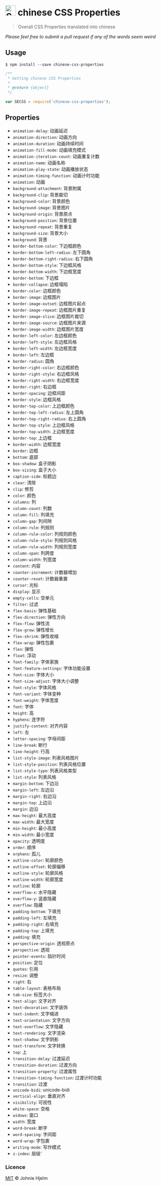 # <img src="https://upload.wikimedia.org/wikipedia/commons/4/4c/Flag_of_Sweden.svg" alt="Sweden" height="32px" width="auto"> chinese CSS Properties

> Overall CSS Properties translated into chinese

_Please feel free to submit a pull request if any of the words seem weird_

## Usage

```console
$ npm install --save chinese-css-properties
```

```js
/**
 * Getting chinese CSS Properties
 *
 * @return {object}
 */

var SECSS = require('chinese-css-properties');
```

## Properties

* `animation-delay`: 动画延迟
* `animation-direction`: 动画方向
* `animation-duration`: 动画持续时间
* `animation-fill-mode`: 动画填充模式
* `animation-iteration-count`: 动画重复计数
* `animation-name`: 动画名称
* `animation-play-state`: 动画播放状态
* `animation-timing-function`: 动画计时功能
* `animation`: 动画
* `background-attachment`: 背景附属
* `background-clip`: 背景裁切
* `background-color`: 背景颜色
* `background-image`: 背景图片
* `background-origin`: 背景原点
* `background-position`: 背景位置
* `background-repeat`: 背景重复
* `background-size`: 背景大小
* `background`: 背景
* `border-bottom-color`: 下边框颜色
* `border-bottom-left-radius`: 左下圆角
* `border-bottom-right-radius`: 右下圆角
* `border-bottom-style`: 下边框风格
* `border-bottom-width`: 下边框宽度
* `border-bottom`: 下边框
* `border-collapse`: 边框塌陷
* `border-color`: 边框颜色
* `border-image`: 边框图片
* `border-image-outset`: 边框图片起点
* `border-image-repeat`: 边框图片重复
* `border-image-slice`: 边框图片裁切
* `border-image-source`: 边框图片来源
* `border-image-width`: 边框图片宽度
* `border-left-color`: 左边框颜色
* `border-left-style`: 左边框风格
* `border-left-width`: 左边框宽度
* `border-left`: 左边框
* `border-radius`: 圆角
* `border-right-color`: 右边框颜色
* `border-right-style`: 右边框风格
* `border-right-width`: 右边框宽度
* `border-right`: 右边框
* `border-spacing`: 边框间距
* `border-style`: 边框风格
* `border-top-color`: 上边框颜色
* `border-top-left-radius`: 左上圆角
* `border-top-right-radius`: 右上圆角
* `border-top-style`: 上边框风格
* `border-top-width`: 上边框宽度
* `border-top`: 上边框
* `border-width`: 边框宽度
* `border`: 边框
* `bottom`: 底部
* `box-shadow`: 盒子阴影
* `box-sizing`: 盒子大小
* `caption-side`: 标题边
* `clear`: 清除
* `clip`: 修剪
* `color`: 颜色
* `columns`: 列
* `column-count`: 列数
* `column-fill`: 列填充
* `column-gap`: 列间隙
* `column-rule`: 列规则
* `column-rule-color`: 列规则颜色
* `column-rule-style`: 列规则风格
* `column-rule-width`: 列规则宽度
* `column-span`: 列跨度
* `column-width`: 列宽度
* `content`: 内容
* `counter-increment`: 计数器增加
* `counter-reset`: 计数器重置
* `cursor`: 光标
* `display`: 显示
* `empty-cells`: 空单元
* `filter`: 过滤
* `flex-basis`: 弹性基础
* `flex-direction`: 弹性方向
* `flex-flow`: 弹性流
* `flex-grow`: 弹性增长
* `flex-shrink`: 弹性收缩
* `flex-wrap`: 弹性包裹
* `flex`: 弹性
* `float`: 浮动
* `font-family`: 字体家族
* `font-feature-settings`: 字体功能设置
* `font-size`: 字体大小
* `font-size-adjust`: 字体大小调整
* `font-style`: 字体风格
* `font-variant`: 字体变种
* `font-weight`: 字体宽度
* `font`: 字体
* `height`: 高
* `hyphens`: 连字符
* `justify-content`: 对齐内容
* `left`: 左
* `letter-spacing`: 字母间距
* `line-break`: 断行
* `line-height`: 行高
* `list-style-image`: 列表风格图片
* `list-style-position`: 列表风格位置
* `list-style-type`: 列表风格类型
* `list-style`: 列表风格
* `margin-bottom`: 下边沿
* `margin-left`: 左边沿
* `margin-right`: 右边沿
* `margin-top`: 上边沿
* `margin`: 边沿
* `max-height`: 最大高度
* `max-width`: 最大宽度
* `min-height`: 最小高度
* `min-width`: 最小宽度
* `opacity`: 透明度
* `order`: 顺序
* `orphans`: 孤儿
* `outline-color`: 轮廓颜色
* `outline-offset`: 轮廓偏移
* `outline-style`: 轮廓风格
* `outline-width`: 轮廓宽度
* `outline`: 轮廓
* `overflow-x`: 水平隐藏
* `overflow-y`: 竖直隐藏
* `overflow`: 隐藏
* `padding-bottom`: 下填充
* `padding-left`: 左填充
* `padding-right`: 右填充
* `padding-top`: 上填充
* `padding`: 填充
* `perspective-origin`: 透视原点
* `perspective`: 透视
* `pointer-events`: 指针时间
* `position`: 定位
* `quotes`: 引用
* `resize`: 调整
* `right`: 右
* `table-layout`: 表格布局
* `tab-size`: 标签大小
* `text-align`: 文字对齐
* `text-decoration`: 文字装饰
* `text-indent`: 文字缩进
* `text-orientation`: 文字方向
* `text-overflow`: 文字隐藏
* `text-rendering`: 文字渲染
* `text-shadow`: 文字阴影
* `text-transform`: 文字转换
* `top`: 上
* `transition-delay`: 过渡延迟
* `transition-duration`: 过渡方向
* `transition-property`: 过渡属性
* `transition-timing-function`: 过渡计时功能
* `transition`: 过渡
* `unicode-bidi`: unicode-bidi
* `vertical-align`: 垂直对齐
* `visibility`: 可视性
* `white-space`: 空格
* `widows`: 窗口
* `width`: 宽度
* `word-break`: 断字
* `word-spacing`: 字间距
* `word-wrap`: 字包裹
* `writing-mode`: 写作模式
* `z-index`: 层级'

### Licence

[MIT](licence) © Johnie Hjelm
